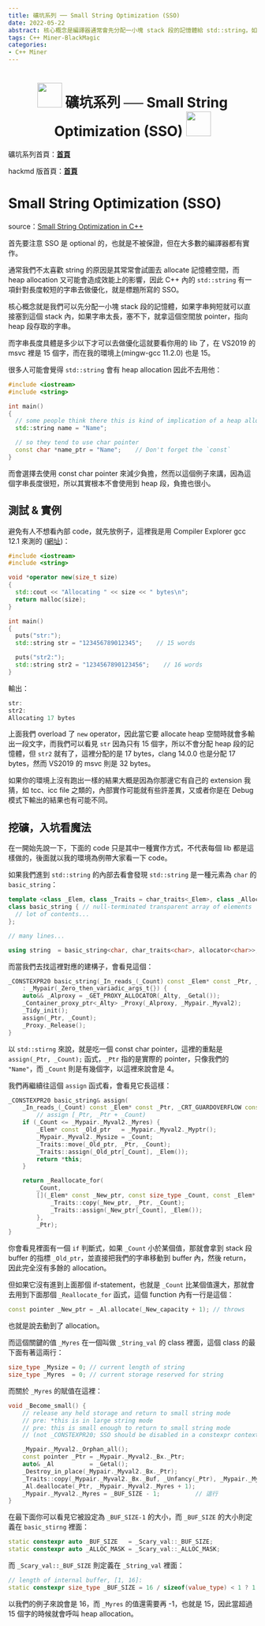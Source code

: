 ```yaml
---
title: 礦坑系列 ── Small String Optimization (SSO)
date: 2022-05-22
abstract: 核心概念是編譯器通常會先分配一小塊 stack 段的記憶體給 std::string，如果字串夠短就可以直接塞到這個 stack 內，如果字串太長，塞不下，就拿這個空間放 pointer，指向 heap 段存取的字串
tags: C++ Miner-BlackMagic
categories:
- C++ Miner
---
```


<h1><center><img src = "https://i.imgur.com/thmVmX6.png?w=1000" height = 50> 礦坑系列 ── Small String Optimization (SSO) <img src = "https://i.imgur.com/thmVmX6.png?w=1000" height = 50></center></h1>

礦坑系列首頁：<strong><a href = "https://github.com/Mes0903/Cpp-Miner" class = "redlink">首頁</a></strong>

hackmd 版首頁：<strong><a href = "https://hackmd.io/@Mes/Cpp_Miner/https%3A%2F%2Fhackmd.io%2F%40Mes%2FPreface" class = "redlink">首頁</a></strong>

# Small String Optimization (SSO)

source：[Small String Optimization in C++](https://www.youtube.com/watch?v=S7oVXMzTo4w)

首先要注意 SSO 是 <span class = "yellow">optional</span> 的，也就是不被保證，但在大多數的編譯器都有實作。

通常我們不太喜歡 string 的原因是其常常會試圖去 allocate 記憶體空間，而 heap allocation 又可能會造成效能上的影響，因此 C++ 內的 `std::string` 有一項針對長度較短的字串去做優化，就是標題所寫的 SSO。

核心概念就是我們可以先分配一小塊 stack 段的記憶體，如果字串夠短就可以直接塞到這個 stack 內，如果字串太長，塞不下，就拿這個空間放 pointer，指向 heap 段存取的字串。

而字串長度具體是多少以下才可以去做優化這就要看你用的 lib 了，在 VS2019 的 msvc 裡是 15 個字，而在我的環境上(mingw-gcc 11.2.0) 也是 15。

很多人可能會覺得 `std::string` 會有 heap allocation 因此不去用他：

```cpp
#include <iostream>
#include <string>

int main()
{
  // some people think there this is kind of implication of a heap allocation
  std::string name = "Name";

  // so they tend to use char pointer
  const char *name_ptr = "Name";    // Don't forget the `const`
}
````

而會選擇去使用 const char pointer 來減少負擔，然而以這個例子來講，因為這個字串長度很短，所以其實根本不會使用到 heap 段，負擔也很小。

## 測試 & 實例

避免有人不想看內部 code，就先放例子，這裡我是用 Compiler Explorer gcc 12.1 來測的 ([網址](https://godbolt.org/z/qajh5PeKc))：

```cpp
#include <iostream>
#include <string>

void *operator new(size_t size)
{
  std::cout << "Allocating " << size << " bytes\n";
  return malloc(size);
}

int main()
{
  puts("str:");
  std::string str = "123456789012345";    // 15 words

  puts("str2:");
  std::string str2 = "1234567890123456";    // 16 words
}
```

輸出：

```cpp
str:
str2:
Allocating 17 bytes
```

上面我們 overload 了 `new` operator，因此當它要 allocate heap 空間時就會多輸出一段文字，而我們可以看見 `str` 因為只有 15 個字，所以不會分配 heap 段的記憶體，但 `str2` 就有了，這裡分配的是 17 bytes，clang 14.0.0 也是分配 17 bytes，然而 VS2019 的 msvc 則是 32 bytes。

如果你的環境上沒有跑出一樣的結果大概是因為你那邊它有自己的 extension 我猜，如 tcc、icc file 之類的，內部實作可能就有些許差異，又或者你是在 Debug 模式下輸出的結果也有可能不同。

## 挖礦，入坑看魔法

在一開始先說一下，<span class = "yellow">下面的 code 只是其中一種實作方式</span>，不代表每個 lib 都是這樣做的，後面就以我的環境為例帶大家看一下 code。

如果我們進到 `std::string` 的內部去看會發現 `std::string` 是一種元素為 `char` 的 `basic_string`：

```cpp
template <class _Elem, class _Traits = char_traits<_Elem>, class _Alloc = allocator<_Elem>>
class basic_string { // null-terminated transparent array of elements
  // lot of contents...
};

// many lines...

using string  = basic_string<char, char_traits<char>, allocator<char>>;
```

而當我們去找這裡對應的建構子，會看見這個：

```cpp
_CONSTEXPR20 basic_string(_In_reads_(_Count) const _Elem* const _Ptr, _CRT_GUARDOVERFLOW const size_type _Count)
    : _Mypair(_Zero_then_variadic_args_t{}) {
    auto&& _Alproxy = _GET_PROXY_ALLOCATOR(_Alty, _Getal());
    _Container_proxy_ptr<_Alty> _Proxy(_Alproxy, _Mypair._Myval2);
    _Tidy_init();
    assign(_Ptr, _Count);
    _Proxy._Release();
}
```

以 `std::stirng` 來說，就是吃一個 const char pointer，這裡的重點是 `assign(_Ptr, _Count);` 函式，`_Ptr` 指的是實際的 pointer，只像我們的 `"Name"`，而 `_Count` 則是有幾個字，以這裡來說會是 4。

我們再繼續往這個 `assign` 函式看，會看見它長這樣：

```cpp
_CONSTEXPR20 basic_string& assign(
    _In_reads_(_Count) const _Elem* const _Ptr, _CRT_GUARDOVERFLOW const size_type _Count) {
        // assign [_Ptr, _Ptr + _Count)
    if (_Count <= _Mypair._Myval2._Myres) {
        _Elem* const _Old_ptr   = _Mypair._Myval2._Myptr();
        _Mypair._Myval2._Mysize = _Count;
        _Traits::move(_Old_ptr, _Ptr, _Count);
        _Traits::assign(_Old_ptr[_Count], _Elem());
        return *this;
    }

    return _Reallocate_for(
        _Count,
        [](_Elem* const _New_ptr, const size_type _Count, const _Elem* const _Ptr) {
            _Traits::copy(_New_ptr, _Ptr, _Count);
            _Traits::assign(_New_ptr[_Count], _Elem());
        },
        _Ptr);
}
```

你會看見裡面有一個 `if` 判斷式，如果 `_Count` 小於某個值，那就會拿到 stack 段 buffer 的指標 `_Old_ptr`，並直接把我們的字串移動到 buffer 內，然後 return，因此完全<span class = "yellow">沒有多餘的 allocation</span>。

但如果它沒有進到上面那個 if-statement，也就是 `_Count` 比某個值還大，那就會去用到下面那個 `_Reallocate_for` 函式，這個 function 內有一行是這個：

```cpp
const pointer _New_ptr = _Al.allocate(_New_capacity + 1); // throws
```

也就是說去動到了 allocation。

而這個關鍵的值 `_Myres` 在一個叫做 `_String_val` 的 class 裡面，這個 class 的最下面有著這兩行：

```cpp
size_type _Mysize = 0; // current length of string
size_type _Myres  = 0; // current storage reserved for string
```

而關於 `_Myres` 的賦值在這裡：

```cpp
void _Become_small() {
    // release any held storage and return to small string mode
    // pre: *this is in large string mode
    // pre: this is small enough to return to small string mode
    // (not _CONSTEXPR20; SSO should be disabled in a constexpr context)

    _Mypair._Myval2._Orphan_all();
    const pointer _Ptr = _Mypair._Myval2._Bx._Ptr;
    auto& _Al          = _Getal();
    _Destroy_in_place(_Mypair._Myval2._Bx._Ptr);
    _Traits::copy(_Mypair._Myval2._Bx._Buf, _Unfancy(_Ptr), _Mypair._Myval2._Mysize + 1);
    _Al.deallocate(_Ptr, _Mypair._Myval2._Myres + 1);
    _Mypair._Myval2._Myres = _BUF_SIZE - 1;          // 這行
}
```

在最下面你可以看見它被設定為 `_BUF_SIZE-1` 的大小，而 `_BUF_SIZE` 的大小則定義在 `basic_stirng` 裡面：

```cpp
static constexpr auto _BUF_SIZE   = _Scary_val::_BUF_SIZE;
static constexpr auto _ALLOC_MASK = _Scary_val::_ALLOC_MASK;
```

而 `_Scary_val::_BUF_SIZE` 則定義在 `_String_val` 裡面：

```cpp
// length of internal buffer, [1, 16]:
static constexpr size_type _BUF_SIZE = 16 / sizeof(value_type) < 1 ? 1 : 16 / sizeof(value_type);
```

以我們的例子來說會是 16，而 `_Myres` 的值還需要再 -1，也就是 15，因此當超過 15 個字的時候就會呼叫 heap allocation。
